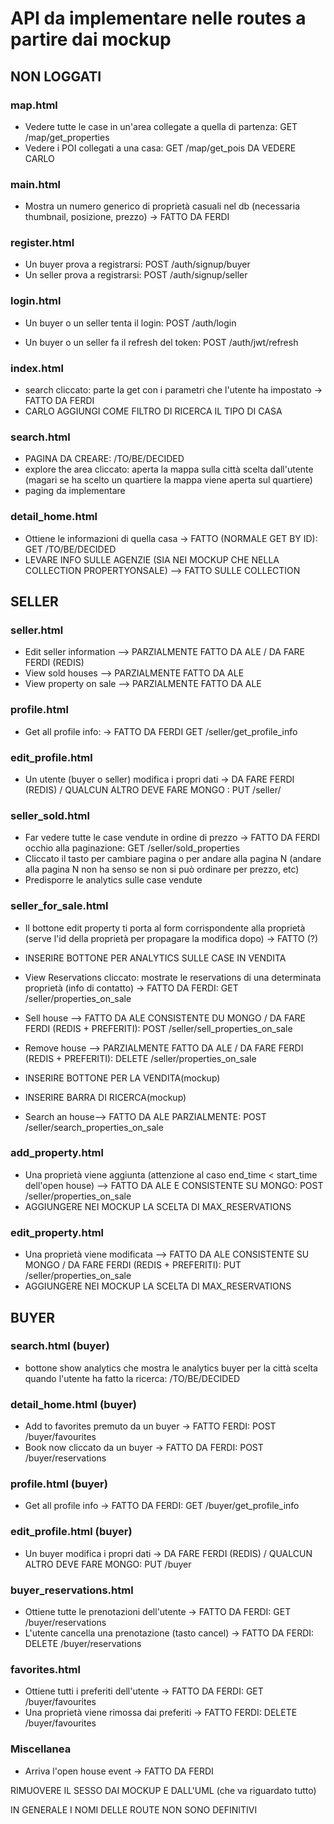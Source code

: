 # API da implementare nelle routes a partire dai mockup

## NON LOGGATI

### map.html

- Vedere tutte le case in un'area collegate a quella di partenza: GET /map/get_properties
- Vedere i POI collegati a una casa: GET /map/get_pois
DA VEDERE CARLO

### main.html

- Mostra un numero generico di proprietà casuali nel db (necessaria thumbnail, posizione, prezzo) -> FATTO DA FERDI

### register.html

- Un buyer prova a registrarsi: POST /auth/signup/buyer
- Un seller prova a registrarsi: POST /auth/signup/seller

### login.html

- Un buyer o un seller tenta il login: POST /auth/login

- Un buyer o un seller fa il refresh del token: POST /auth/jwt/refresh

### index.html

- search cliccato: parte la get con i parametri che l'utente ha impostato -> FATTO DA FERDI
- CARLO AGGIUNGI COME FILTRO DI RICERCA IL TIPO DI CASA

### search.html

- PAGINA DA CREARE: /TO/BE/DECIDED
- explore the area cliccato: aperta la mappa sulla città scelta dall'utente (magari se ha scelto un quartiere la mappa viene aperta sul quartiere)
- paging da implementare

### detail_home.html

- Ottiene le informazioni di quella casa -> FATTO (NORMALE GET BY ID): GET /TO/BE/DECIDED
- LEVARE INFO SULLE AGENZIE (SIA NEI MOCKUP CHE NELLA COLLECTION PROPERTYONSALE)  --> FATTO SULLE COLLECTION

## SELLER

### seller.html

- Edit seller information --> PARZIALMENTE FATTO DA ALE / DA FARE FERDI (REDIS)
- View sold houses  --> PARZIALMENTE FATTO DA ALE
- View property on sale --> PARZIALMENTE FATTO DA ALE

### profile.html

- Get all profile info: -> FATTO DA FERDI GET /seller/get_profile_info

### edit_profile.html

- Un utente (buyer o seller) modifica i propri dati -> DA FARE FERDI (REDIS) / QUALCUN ALTRO DEVE FARE MONGO : PUT /seller/

### seller_sold.html

- Far vedere tutte le case vendute in ordine di prezzo -> FATTO DA FERDI occhio alla paginazione: GET /seller/sold_properties
- Cliccato il tasto per cambiare pagina o per andare alla pagina N (andare alla pagina N non ha senso se non si può ordinare per prezzo, etc)
- Predisporre le analytics sulle case vendute

### seller_for_sale.html

- Il bottone edit property ti porta al form corrispondente alla proprietà (serve l'id della proprietà per propagare la modifica dopo) -> FATTO (?)
- INSERIRE BOTTONE PER ANALYTICS SULLE CASE IN VENDITA
- View Reservations cliccato: mostrate le reservations di una determinata proprietà (info di contatto) -> FATTO DA FERDI: GET /seller/properties_on_sale
- Sell house --> FATTO DA ALE CONSISTENTE DU MONGO / DA FARE FERDI (REDIS + PREFERITI): POST /seller/sell_properties_on_sale
- Remove house --> PARZIALMENTE FATTO DA ALE / DA FARE FERDI (REDIS + PREFERITI): DELETE /seller/properties_on_sale

- INSERIRE BOTTONE PER LA VENDITA(mockup)
- INSERIRE BARRA DI RICERCA(mockup)
- Search an house--> FATTO DA ALE PARZIALMENTE: POST /seller/search_properties_on_sale

### add_property.html

- Una proprietà viene aggiunta (attenzione al caso end_time < start_time dell'open house) --> FATTO DA ALE E CONSISTENTE SU MONGO: POST /seller/properties_on_sale
- AGGIUNGERE NEI MOCKUP LA SCELTA DI MAX_RESERVATIONS

### edit_property.html

- Una proprietà viene modificata --> FATTO DA ALE CONSISTENTE SU MONGO / DA FARE FERDI (REDIS + PREFERITI): PUT /seller/properties_on_sale
- AGGIUNGERE NEI MOCKUP LA SCELTA DI MAX_RESERVATIONS

## BUYER

### search.html (buyer)

- bottone show analytics che mostra le analytics buyer per la città scelta quando l'utente ha fatto la ricerca: /TO/BE/DECIDED

### detail_home.html (buyer)

- Add to favorites premuto da un buyer -> FATTO FERDI: POST /buyer/favourites
- Book now cliccato da un buyer -> FATTO DA FERDI: POST /buyer/reservations

### profile.html (buyer)

- Get all profile info -> FATTO DA FERDI: GET /buyer/get_profile_info

### edit_profile.html (buyer)

- Un buyer modifica i propri dati -> DA FARE FERDI (REDIS) / QUALCUN ALTRO DEVE FARE MONGO: PUT /buyer

### buyer_reservations.html

- Ottiene tutte le prenotazioni dell'utente -> FATTO DA FERDI: GET /buyer/reservations
- L'utente cancella una prenotazione (tasto cancel) -> FATTO DA FERDI: DELETE /buyer/reservations

### favorites.html

- Ottiene tutti i preferiti dell'utente -> FATTO DA FERDI: GET /buyer/favourites
- Una proprietà viene rimossa dai preferiti -> FATTO FERDI: DELETE /buyer/favourites

### Miscellanea

- Arriva l'open house event -> FATTO DA FERDI

RIMUOVERE IL SESSO DAI MOCKUP E DALL'UML (che va riguardato tutto)

IN GENERALE I NOMI DELLE ROUTE NON SONO DEFINITIVI

